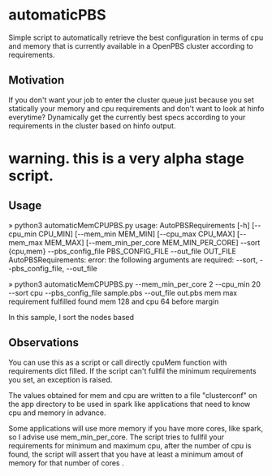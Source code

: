 # automaticPBS
Simple script to automatically retrieve the best configuration in terms of cpu and memory that is currently available in a OpenPBS cluster according to requirements.

## Motivation
If you don't want your job to enter the cluster queue just because you set statically your memory and cpu requirements and don't want to look at hinfo everytime?
Dynamically get the currently best specs according to your requirements in the cluster based on hinfo output.

# warning. this is a very alpha stage script.

## Usage
» python3 automaticMemCPUPBS.py
usage: AutoPBSRequirements [-h] [--cpu_min CPU_MIN] [--mem_min MEM_MIN] [--cpu_max CPU_MAX]
                           [--mem_max MEM_MAX] [--mem_min_per_core MEM_MIN_PER_CORE] --sort
                           {cpu,mem} --pbs_config_file PBS_CONFIG_FILE --out_file OUT_FILE
AutoPBSRequirements: error: the following arguments are required: --sort, --pbs_config_file, --out_file

» python3 automaticMemCPUPBS.py --mem_min_per_core 2 --cpu_min 20 --sort cpu --pbs_config_file sample.pbs --out_file out.pbs
mem max requirement fulfilled 
found mem 128 and cpu 64 before margin

In this sample, I sort the nodes based 

## Observations

You can use this as a script or call directly cpuMem function with requirements dict filled.
If the script can't fullfil the minimum requirements you set, an exception is raised.

The values obtained for mem and cpu are written to a file "clusterconf" on the app directory to be used in spark like applications that need to know cpu and memory in advance.


Some applications will use more memory if you have more cores, like spark, so I advise use mem_min_per_core. The script tries to fullfil your requirements for minimum and maximum cpu,
after the number of cpu is found, the script will assert that you have at least a minimum amout of memory for that number of cores .
